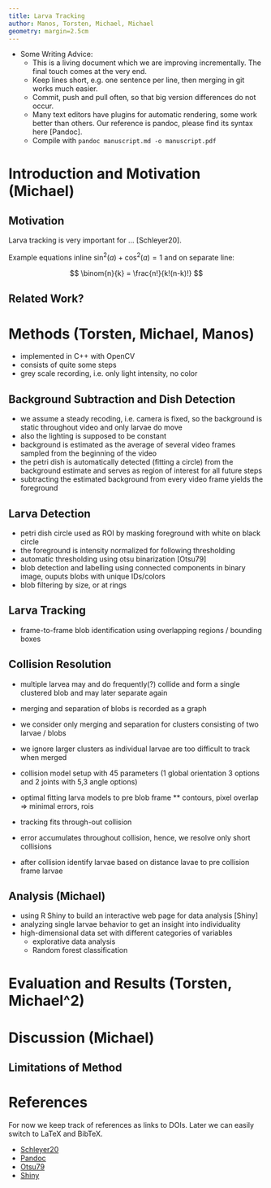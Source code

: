 ```yaml
---
title: Larva Tracking
author: Manos, Torsten, Michael, Michael
geometry: margin=2.5cm
---
```


* Some Writing Advice:
	* This is a living document which we are improving incrementally. The final touch comes at the very end.
	* Keep lines short, e.g. one sentence per line, then merging in git works much easier.
	* Commit, push and pull often, so that big version differences do not occur.
	* Many text editors have plugins for automatic rendering, some work better than others. Our reference is pandoc, please find its syntax here [Pandoc].
	* Compile with ``pandoc manuscript.md -o manuscript.pdf``


# Introduction and Motivation (Michael)

## Motivation

Larva tracking is very important for ... [Schleyer20].

Example equations inline $\sin^2(a)+\cos^2(a) = 1$ and on separate line:

$$ \binom{n}{k} = \frac{n!}{k!(n-k)!} $$

## Related Work?


# Methods (Torsten, Michael, Manos)

* implemented in C++ with OpenCV
* consists of quite some steps
* grey scale recording, i.e. only light intensity, no color

## Background Subtraction and Dish Detection

* we assume a steady recoding, i.e. camera is fixed, so the background is static throughout video and only larvae do move
* also the lighting is supposed to be constant
* background is estimated as the average of several video frames sampled from the beginning of the video
* the petri dish is automatically detected (fitting a circle) from the background estimate and serves as region of interest for all future steps
* subtracting the estimated background from every video frame yields the foreground

## Larva Detection

* petri dish circle used as ROI by masking foreground with white on black circle
* the foreground is intensity normalized for following thresholding
* automatic thresholding using otsu binarization [Otsu79]
* blob detection and labelling using connected components in binary image, ouputs blobs with unique IDs/colors
* blob filtering by size, or at rings

## Larva Tracking

* frame-to-frame blob identification using overlapping regions / bounding boxes

## Collision Resolution

* multiple larvea may and do frequently(?) collide and form a single clustered blob and may later separate again
* merging and separation of blobs is recorded as a graph
* we consider only merging and separation for clusters consisting of two larvae / blobs
* we ignore larger clusters as individual larvae are too difficult to track when merged

* collision model setup with 45 parameters (1 global orientation 3 options and 2 joints with 5,3 angle options)
* optimal fitting larva models to pre blob frame
** contours, pixel overlap => minimal errors, rois
* tracking fits through-out collision
* error accumulates throughout collision, hence, we resolve only short collisions
* after collision identify larvae based on distance lavae to pre collision frame larvae

## Analysis (Michael)
* using R Shiny to build an interactive web page for data analysis [Shiny]
* analyzing single larvae behavior to get an insight into individuality
* high-dimensional data set with different categories of variables
	* explorative data analysis
	* Random forest classification


# Evaluation and Results (Torsten, Michael^2)


# Discussion (Michael)

## Limitations of Method


# References

For now we keep track of references as links to DOIs. Later we can easily switch to LaTeX and BibTeX.

* [Schleyer20](https://doi.org/10.1523/JNEUROSCI.0290-20.2020)
* [Pandoc](https://pandoc.org/MANUAL.html#pandocs-markdown)
* [Otsu79](https://doi.org/10.1109%2FTSMC.1979.4310076)
* [Shiny](https://cran.r-project.org/web/packages/shiny/index.html)
